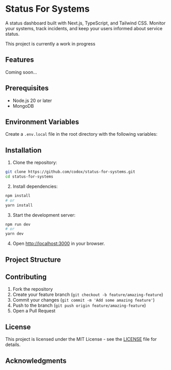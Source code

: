 # Status For Systems

A status dashboard built with Next.js, TypeScript, and Tailwind CSS. Monitor your systems, track incidents, and keep your users informed about service status.

This project is currently a work in progress

## Features

Coming soon...

## Prerequisites

- Node.js 20 or later
- MongoDB

## Environment Variables

Create a `.env.local` file in the root directory with the following variables:

## Installation

1. Clone the repository:
```bash
git clone https://github.com/codox/status-for-systems.git
cd status-for-systems
```

2. Install dependencies:
```bash
npm install
# or
yarn install
```

3. Start the development server:
```bash
npm run dev
# or
yarn dev
```

4. Open [http://localhost:3000](http://localhost:3000) in your browser.

## Project Structure


## Contributing

1. Fork the repository
2. Create your feature branch (`git checkout -b feature/amazing-feature`)
3. Commit your changes (`git commit -m 'Add some amazing feature'`)
4. Push to the branch (`git push origin feature/amazing-feature`)
5. Open a Pull Request

## License

This project is licensed under the MIT License - see the [LICENSE](LICENSE) file for details.

## Acknowledgments